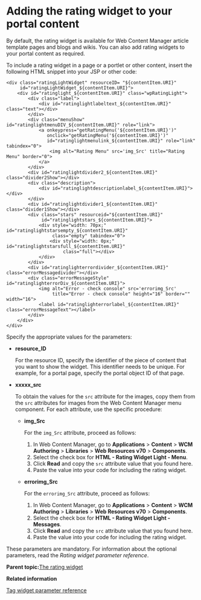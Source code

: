 # Adding the rating widget to your portal content

By default, the rating widget is available for Web Content Manager article template pages and blogs and wikis. You can also add rating widgets to your portal content as required.

To include a rating widget in a page or a portlet or other content, insert the following HTML snippet into your JSP or other code:

```
<div class="ratingLightWidget" resourceID= "${contentItem.URI}" 
     id="ratingLightWidget_${contentItem.URI}">
    <div id="ratinglight_${contentItem.URI}" class="wpRatingLight">
        <div class="label">
            <div id="ratinglightlabeltext_${contentItem.URI}" class="text"></div>
        </div>
        <div class="menuShow" id="ratinglightmenuDIV_${contentItem.URI}" role="link">
            <a onkeypress="getRatingMenu('${contentItem.URI}')" 
               onclick="getRatingMenu('${contentItem.URI}')" 
               id="ratinglightmenulink_${contentItem.URI}" role="link" tabindex="0">
                <img alt="Rating Menu" src='img_Src' title="Rating Menu" border="0">
            </a>
        </div>
        <div id="ratinglightdivider2_${contentItem.URI}" class="divider2Show"></div>
        <div class="description">
            <div id="ratinglightdescriptionlabel_${contentItem.URI}"></div>
        </div>
        <div id="ratinglightdivider1_${contentItem.URI}" class="divider1Show"></div>
        <div class="stars" resourceid="${contentItem.URI}" 
             id="ratinglightstars_${contentItem.URI}">
            <div style="width: 70px;" id="ratinglightstarsempty_${contentItem.URI}" 
                 class="empty" tabindex="0">
                <div style="width: 0px;" id="ratinglightstarsfull_${contentItem.URI}" 
                     class="full"></div>
            </div>
        </div>
        <div id="ratinglighterrordivider_${contentItem.URI}" class="errorMessagedivider"></div>
        <div class="errorMessageStyle" id="ratinglighterrorDiv_${contentItem.URI}">
            <img alt="Error - check console" src='errorimg_Src' 
                 title="Error - check console" height="16" border="" width="16">
            <label id="ratinglighterrorlabel_${contentItem.URI}" class="errorMessageText"></label>
        </div>
    </div>
</div>

```

Specify the appropriate values for the parameters:

-   **resource\_ID**

    For the resource ID, specify the identifier of the piece of content that you want to show the widget. This identifier needs to be unique. For example, for a portal page, specify the portal object ID of that page.

-   **xxxxx\_src**

    To obtain the values for the `src` attribute for the images, copy them from the `src` attributes for images from the Web Content Manager menu component. For each attribute, use the specific procedure:

    -   **img\_Src**

        For the `img_Src` attribute, proceed as follows:

        1.  In Web Content Manager, go to **Applications** \> **Content** \> **WCM Authoring** \> **Libraries** \> **Web Resources v70** \> **Components**.
        2.  Select the check box for **HTML - Rating Widget Light - Menu**.
        3.  Click **Read** and copy the `src` attribute value that you found here.
        4.  Paste the value into your code for including the rating widget.
    -   **errorimg\_Src**

        For the `errorimg_Src` attribute, proceed as follows:

        1.  In Web Content Manager, go to **Applications** \> **Content** \> **WCM Authoring** \> **Libraries** \> **Web Resources v70** \> **Components**.
        2.  Select the check box for **HTML - Rating Widget Light - Messages**.
        3.  Click **Read** and copy the `src` attribute value that you found here.
        4.  Paste the value into your code for including the rating widget.

These parameters are mandatory. For information about the optional parameters, read the *Rating widget parameter reference*.

**Parent topic:**[The rating widget](../admin-system/tag_rate_inline_rate_wdgt_lite.md)

**Related information**  


[Tag widget parameter reference](../admin-system/tag_rate_parm_ref_inl_tag_lite.md)

